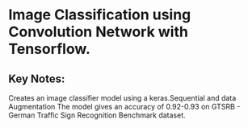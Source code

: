 # Image Classification using Convolution Network with Tensorflow.

##  Key Notes:
Creates an image classifier model using a keras.Sequential and data Augmentation
The model gives an accuracy of 0.92-0.93 on GTSRB - German Traffic Sign Recognition Benchmark dataset.


